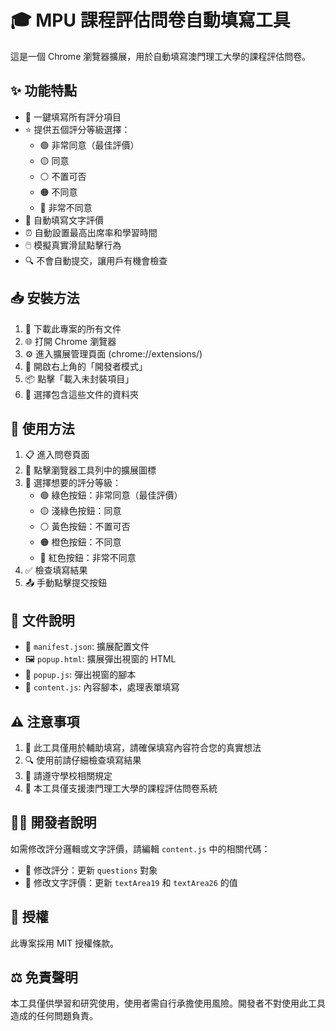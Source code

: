 # 🎓 MPU 課程評估問卷自動填寫工具

這是一個 Chrome 瀏覽器擴展，用於自動填寫澳門理工大學的課程評估問卷。

## ✨ 功能特點

- 🚀 一鍵填寫所有評分項目
- ⭐ 提供五個評分等級選擇：
  - 🟢 非常同意（最佳評價）
  - 🟡 同意
  - ⚪ 不置可否
  - 🟠 不同意
  - 🔴 非常不同意
- 📝 自動填寫文字評價
- ⏰ 自動設置最高出席率和學習時間
- 🖱️ 模擬真實滑鼠點擊行為
- 🔍 不會自動提交，讓用戶有機會檢查

## 📥 安裝方法

1. 💾 下載此專案的所有文件
2. 🌐 打開 Chrome 瀏覽器
3. ⚙️ 進入擴展管理頁面 (chrome://extensions/)
4. 🔧 開啟右上角的「開發者模式」
5. 📦 點擊「載入未封裝項目」
6. 📂 選擇包含這些文件的資料夾

## 🎯 使用方法

1. 📋 進入問卷頁面
2. 🔌 點擊瀏覽器工具列中的擴展圖標
3. 🎨 選擇想要的評分等級：
   - 🟢 綠色按鈕：非常同意（最佳評價）
   - 🟡 淺綠色按鈕：同意
   - ⚪ 黃色按鈕：不置可否
   - 🟠 橙色按鈕：不同意
   - 🔴 紅色按鈕：非常不同意
4. ✅ 檢查填寫結果
5. 📤 手動點擊提交按鈕

## 📁 文件說明

- 📄 `manifest.json`: 擴展配置文件
- 🖼️ `popup.html`: 擴展彈出視窗的 HTML
- 🔧 `popup.js`: 彈出視窗的腳本
- 📝 `content.js`: 內容腳本，處理表單填寫

## ⚠️ 注意事項

1. 🎯 此工具僅用於輔助填寫，請確保填寫內容符合您的真實想法
2. 🔍 使用前請仔細檢查填寫結果
3. 📜 請遵守學校相關規定
4. 🏫 本工具僅支援澳門理工大學的課程評估問卷系統

## 👨‍💻 開發者說明

如需修改評分邏輯或文字評價，請編輯 `content.js` 中的相關代碼：

- 🔄 修改評分：更新 `questions` 對象
- 📝 修改文字評價：更新 `textArea19` 和 `textArea26` 的值

## 📜 授權

此專案採用 MIT 授權條款。

## ⚖️ 免責聲明

本工具僅供學習和研究使用，使用者需自行承擔使用風險。開發者不對使用此工具造成的任何問題負責。 